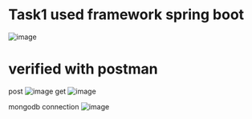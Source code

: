 # Task1  used framework spring boot 

![image](https://github.com/AMANKUMAR22MCA/Task1/assets/126316303/b67967f9-bf49-4172-99d6-9c9f0e559931)

# verified with postman
post
![image](https://github.com/AMANKUMAR22MCA/Task1/assets/126316303/d042ac6f-f05d-482d-989e-a90499c4fd99)
get
![image](https://github.com/AMANKUMAR22MCA/Task1/assets/126316303/12da4619-f0d9-441a-ac1a-c738d16840f1)

mongodb connection
![image](https://github.com/AMANKUMAR22MCA/Task1/assets/126316303/73db6383-1005-480f-8029-f1f7d571ac54)
